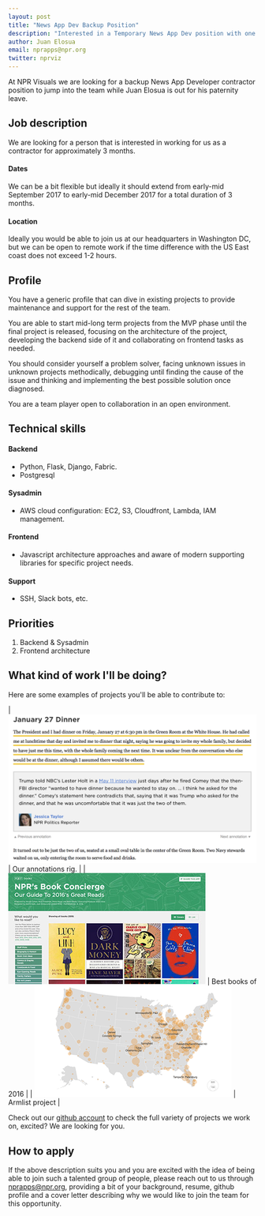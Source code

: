 ```yaml
---
layout: post
title: "News App Dev Backup Position"
description: "Interested in a Temporary News App Dev position with one of the best teams in the industry? We are looking for you."
author: Juan Elosua
email: nprapps@npr.org
twitter: nprviz
---
```


At NPR Visuals we are looking for a backup News App Developer contractor position to jump into the team while Juan Elosua is out for his paternity leave.

## Job description

We are looking for a person that is interested in working for us as a contractor for approximately 3 months.

#### Dates

We can be a bit flexible but ideally it should extend from early-mid September 2017 to early-mid December 2017 for a total duration of 3 months.

#### Location

Ideally you would be able to join us at our headquarters in Washington DC, but we can be open to remote work if the time difference with the US East coast does not exceed 1-2 hours.

## Profile

You have a generic profile that can dive in existing projects to provide maintenance and support for the rest of the team.

You are able to start mid-long term projects from the MVP phase until the final project is released, focusing on the architecture of the project, developing the backend side of it and collaborating on frontend tasks as needed.

You should consider yourself a problem solver, facing unknown issues in unknown projects methodically, debugging until finding the cause of the issue and thinking and implementing the best possible solution once diagnosed.

You are a team player open to collaboration in an open environment.

## Technical skills

#### Backend

* Python, Flask, Django, Fabric.
* Postgresql

#### Sysadmin

* AWS cloud configuration: EC2, S3, Cloudfront, Lambda, IAM management.

#### Frontend

* Javascript architecture approaches and aware of modern supporting libraries for specific project needs.

#### Support

* SSH, Slack bots, etc.


## Priorities

1. Backend & Sysadmin
2. Frontend architecture

## What kind of work I'll be doing?

Here are some examples of projects you'll be able to contribute to:

| [![Annotations](/img/posts/annotations.png)](http://www.npr.org/2017/06/07/531643428/comey-opening-statement-for-senate-intelligence-hearing-annotated) | Our annotations rig. |
| [![NPR's Book Concierge 2016](/img/posts/intern-book-concierge.jpg)](http://apps.npr.org/best-books-2016/) | Best books of 2016 |
| [![Semi-Automatic Weapons Without A Background Check Can Be Just A Click Away](/img/posts/intern-armslist.png)](http://www.npr.org/sections/alltechconsidered/2016/06/17/482483537/semi-automatic-weapons-without-a-background-check-can-be-just-a-click-away) | Armlist project |

Check out our [github account](https://github.com/nprapps/) to check the full variety of projects we work on, excited? We are looking for you.

## How to apply

If the above description suits you and you are excited with the idea of being able to join such a talented group of people, please reach out to us through [nprapps@npr.org](mailto:nprapps@npr.org), providing a bit of your background, resume, github profile and a cover letter describing why we would like to join the team for this opportunity.
